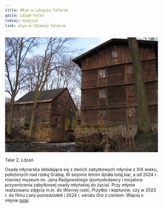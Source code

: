 ```yaml
---
title: Młyn w Ldzaniu-Talarze
gdzie: Ldzań-Talar
rodzaj: miejsce
link: mlyn-w-ldzaniu-talarze
---
```

![Młyn w Ldzaniu-Talarze](/foto/plenery/ldzan-mlyn.jpg)

Talar 2, Ldzań

Osada młynarska składająca się z dwóch zabytkowych młynów z XIX wieku, położonych nad rzeką Grabią. W sezonie letnim działa tutaj bar, a od 2024 r. również muzeum im. Jana Radgowskiego (pomysłodawcy i inicjatora przywrócenia zabytkowej osady młyńskiej do życia). Przy młynie realizowano zdjęcia m.in. do *Wiernej rzeki*, *Przyłbic i kapturów*, czy w 2023 r. do filmu *Lany poniedziałek* i 2024 r. serialu *Gra z cieniem*. 
Więcej o młynie [*tutaj*](https://www.facebook.com/Osada-Dwa-M%C5%82yny-302694426505029/).
